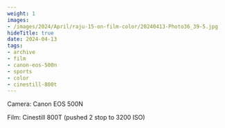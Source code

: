 ```yaml
---
weight: 1
images:
- /images/2024/April/raju-15-on-film-color/20240413-Photo36_39-5.jpg
hideTitle: true
date: 2024-04-13
tags:
- archive
- film
- canon-eos-500n
- sports
- color
- cinestill-800t
---
```


Camera: Canon EOS 500N

Film: Cinestill 800T (pushed 2 stop to 3200 ISO)